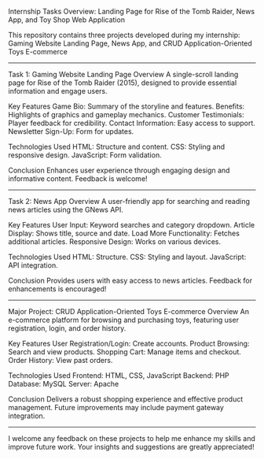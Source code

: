Internship Tasks Overview: Landing Page for Rise of the Tomb Raider, News App, and Toy Shop Web Application

This repository contains three projects developed during my internship:
Gaming Website Landing Page, 
News App, and 
CRUD Application-Oriented Toys E-commerce

------------------------------------------

Task 1: Gaming Website Landing Page
Overview
A single-scroll landing page for Rise of the Tomb Raider (2015), designed to provide essential information and engage users.

Key Features
Game Bio: Summary of the storyline and features.
Benefits: Highlights of graphics and gameplay mechanics.
Customer Testimonials: Player feedback for credibility.
Contact Information: Easy access to support.
Newsletter Sign-Up: Form for updates.

Technologies Used
HTML: Structure and content.
CSS: Styling and responsive design.
JavaScript: Form validation.

Conclusion
Enhances user experience through engaging design and informative content. Feedback is welcome!

------------------------------------------

Task 2: News App
Overview
A user-friendly app for searching and reading news articles using the GNews API.

Key Features
User Input: Keyword searches and category dropdown.
Article Display: Shows title, source and date.
Load More Functionality: Fetches additional articles.
Responsive Design: Works on various devices.

Technologies Used
HTML: Structure.
CSS: Styling and layout.
JavaScript: API integration.

Conclusion
Provides users with easy access to news articles. Feedback for enhancements is encouraged!

------------------------------------------

Major Project: CRUD Application-Oriented Toys E-commerce
Overview
An e-commerce platform for browsing and purchasing toys, featuring user registration, login, and order history.

Key Features
User Registration/Login: Create accounts.
Product Browsing: Search and view products.
Shopping Cart: Manage items and checkout.
Order History: View past orders.

Technologies Used
Frontend: HTML, CSS, JavaScript
Backend: PHP
Database: MySQL
Server: Apache

Conclusion
Delivers a robust shopping experience and effective product management. Future improvements may include payment gateway integration.

------------------------------------------

I welcome any feedback on these projects to help me enhance my skills and improve future work. Your insights and suggestions are greatly appreciated!
